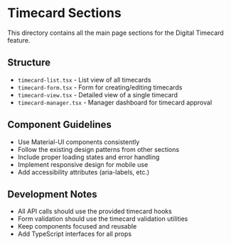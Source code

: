 # Timecard Sections

This directory contains all the main page sections for the Digital Timecard feature.

## Structure

- `timecard-list.tsx` - List view of all timecards
- `timecard-form.tsx` - Form for creating/editing timecards
- `timecard-view.tsx` - Detailed view of a single timecard
- `timecard-manager.tsx` - Manager dashboard for timecard approval

## Component Guidelines

- Use Material-UI components consistently
- Follow the existing design patterns from other sections
- Include proper loading states and error handling
- Implement responsive design for mobile use
- Add accessibility attributes (aria-labels, etc.)

## Development Notes

- All API calls should use the provided timecard hooks
- Form validation should use the timecard validation utilities
- Keep components focused and reusable
- Add TypeScript interfaces for all props

